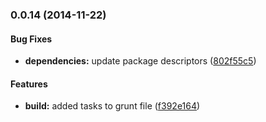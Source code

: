 <a name="0.0.14"></a>
### 0.0.14 (2014-11-22)


#### Bug Fixes

* **dependencies:** update package descriptors ([802f55c5](https://github.com/itkoren/machineto/commit/802f55c58c0cf2560b7fc385a0f0eab3edcc2d07))


#### Features

* **build:** added tasks to grunt file ([f392e164](https://github.com/itkoren/machineto/commit/f392e1642758479da0f832745afbbd10937cda7e))


